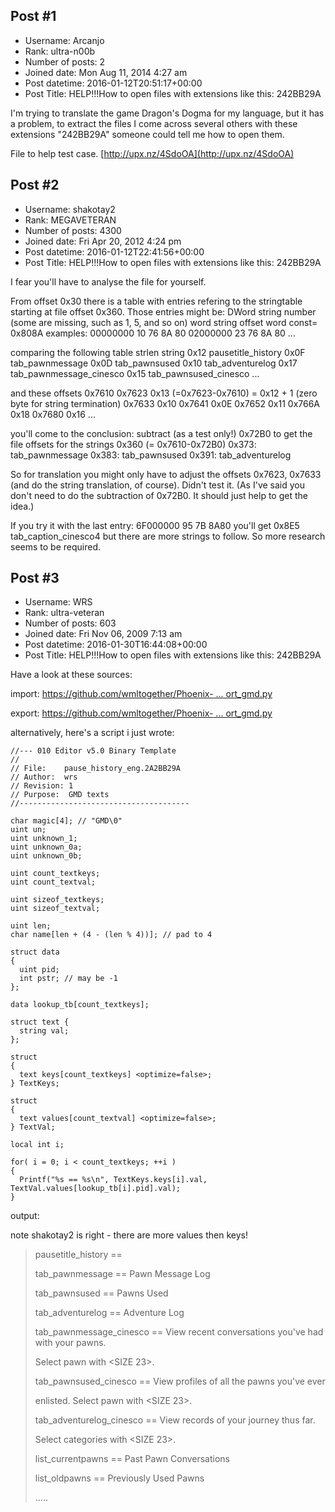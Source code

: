 ## Post #1
- Username: Arcanjo
- Rank: ultra-n00b
- Number of posts: 2
- Joined date: Mon Aug 11, 2014 4:27 am
- Post datetime: 2016-01-12T20:51:17+00:00
- Post Title: HELP!!!How to open files with extensions like this: 242BB29A

I'm trying to translate the game Dragon's Dogma for my language, but it has a problem, to extract the files I come across several others with these extensions "242BB29A" someone could tell me how to open them.

File to help test case. [http://upx.nz/4SdoOA](http://upx.nz/4SdoOA)
## Post #2
- Username: shakotay2
- Rank: MEGAVETERAN
- Number of posts: 4300
- Joined date: Fri Apr 20, 2012 4:24 pm
- Post datetime: 2016-01-12T22:41:56+00:00
- Post Title: HELP!!!How to open files with extensions like this: 242BB29A

I fear you'll have to analyse the file for yourself.

From offset 0x30 there is a table with entries refering to the stringtable starting at file offset 0x360.
Those entries might be: DWord string number (some are missing, such as 1, 5, and so on)
word string offset word const= 0x808A
examples: 
00000000 10 76 8A 80
02000000 23 76 8A 80
...

comparing the following table
strlen string
0x12 pausetitle_history
0x0F tab_pawnmessage
0x0D tab_pawnsused
0x10 tab_adventurelog
0x17 tab_pawnmessage_cinesco
0x15 tab_pawnsused_cinesco
...

and these offsets
0x7610
0x7623 0x13 (=0x7623-0x7610) = 0x12 + 1 (zero byte for string termination)
0x7633 0x10
0x7641 0x0E
0x7652 0x11
0x766A 0x18
0x7680 0x16
...

you'll come to the conclusion:
subtract (as a test only!) 0x72B0 to get the file offsets for the strings
0x360 (= 0x7610-0x72B0)
0x373: tab_pawnmessage
0x383: tab_pawnsused
0x391: tab_adventurelog

So for translation you might only have to adjust the offsets 0x7623, 0x7633 (and do the string translation, of course).
Didn't test it. (As I've said you don't need to do the subtraction of 0x72B0. It should just help to get the idea.)

If you try it with the last entry:
6F000000 95 7B 8A80
you'll get
0x8E5 tab_caption_cinesco4
but there are more strings to follow. So more research seems to be required.
## Post #3
- Username: WRS
- Rank: ultra-veteran
- Number of posts: 603
- Joined date: Fri Nov 06, 2009 7:13 am
- Post datetime: 2016-01-30T16:44:08+00:00
- Post Title: HELP!!!How to open files with extensions like this: 242BB29A

Have a look at these sources:

import: [https://github.com/wmltogether/Phoenix- ... ort_gmd.py](https://github.com/wmltogether/Phoenix-Wright-5-iOS-Mod-Tools/blob/master/import_gmd.py)

export: [https://github.com/wmltogether/Phoenix- ... ort_gmd.py](https://github.com/wmltogether/Phoenix-Wright-5-iOS-Mod-Tools/blob/master/export_gmd.py)

alternatively, here's a script i just wrote:

```
//--- 010 Editor v5.0 Binary Template
//
// File:    pause_history_eng.2A2BB29A
// Author:  wrs
// Revision: 1
// Purpose:  GMD texts
//--------------------------------------

char magic[4]; // "GMD\0"
uint un;
uint unknown_1;
uint unknown_0a;
uint unknown_0b;

uint count_textkeys;
uint count_textval;

uint sizeof_textkeys;
uint sizeof_textval;

uint len;
char name[len + (4 - (len % 4))]; // pad to 4

struct data
{
  uint pid;
  int pstr; // may be -1
};

data lookup_tb[count_textkeys];

struct text {
  string val;
};

struct
{
  text keys[count_textkeys] <optimize=false>;
} TextKeys;

struct
{
  text values[count_textval] <optimize=false>;
} TextVal;

local int i;

for( i = 0; i < count_textkeys; ++i )
{
  Printf("%s == %s\n", TextKeys.keys[i].val, TextVal.values[lookup_tb[i].pid].val);
}

```


output:

note  shakotay2 is right - there are more values then keys!

> pausetitle_history == 
>
> tab_pawnmessage == Pawn Message Log
>
> tab_pawnsused == Pawns Used
>
> tab_adventurelog == Adventure Log
>
> tab_pawnmessage_cinesco == View recent conversations you've had with your pawns.
>
> Select pawn with <SIZE 23><ICON PAD_LS></SIZE>.
>
> tab_pawnsused_cinesco == View profiles of all the pawns you've ever
>
> enlisted. Select pawn with <SIZE 23><ICON PAD_LS></SIZE>.
>
> tab_adventurelog_cinesco == View records of your journey thus far.
>
> Select categories with <SIZE 23><ICON PAD_LS></SIZE>.
>
> list_currentpawns == Past Pawn Conversations
>
> list_oldpawns == Previously Used Pawns
>
> 
>
> .....
